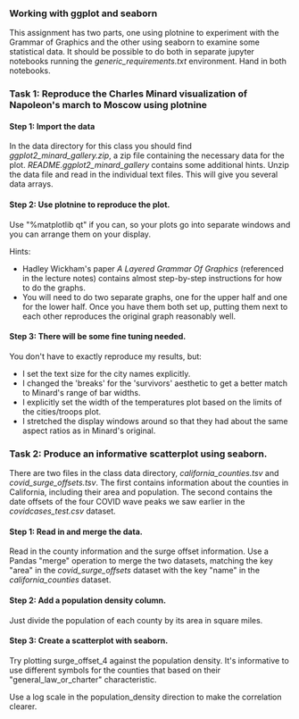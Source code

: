 ### Working with ggplot and seaborn

This assignment has two parts, one using plotnine to experiment with the Grammar of Graphics
and the other using seaborn to examine some statistical data.  It should be possible to do
both in separate jupyter notebooks running the *generic_requirements.txt* environment.  Hand in
both notebooks.



### Task 1: Reproduce the Charles Minard visualization of Napoleon's march to Moscow using plotnine


#### Step 1: Import the data

In the data directory for this class you should find *ggplot2_minard_gallery.zip*, a zip file containing
the necessary data for the plot.  *README.ggplot2_minard_gallery* contains some additional hints.  Unzip
the data file and read in the individual text files.  This will give you several data arrays.


#### Step 2: Use plotnine to reproduce the plot.

Use "%matplotlib qt" if you can, so your plots go into separate windows and you can arrange them on your
display.


Hints:
* Hadley Wickham's paper *A Layered Grammar Of Graphics* (referenced in the lecture notes) contains almost
step-by-step instructions for how to do the graphs.
* You will need to do two separate graphs, one for the upper half and one for the lower half.  Once you have
them both set up, putting them next to each other reproduces the original graph reasonably well.


#### Step 3: There will be some fine tuning needed.

You don't have to exactly reproduce my results, but:
* I set the text size for the city names explicitly.
* I changed the 'breaks' for the 'survivors' aesthetic to get a better match to Minard's range of bar widths.
* I explicitly set the width of the temperatures plot based on the limits of the cities/troops plot.
* I stretched the display windows around so that they had about the same aspect ratios as in Minard's original.



### Task 2: Produce an informative scatterplot using seaborn.

There are two files in the class data directory, *california_counties.tsv* and
*covid_surge_offsets.tsv*.  The first contains information about the counties in California,
including their area and population.  The second contains the date offsets of the four COVID
wave peaks we saw earlier in the *covidcases_test.csv* dataset.


#### Step 1: Read in and merge the data.

Read in the county information and the surge offset information.  Use a Pandas "merge" operation
to merge the two datasets, matching the key "area" in the *covid_surge_offsets* dataset with
the key "name" in the *california_counties* dataset.


#### Step 2: Add a population density column.

Just divide the population of each county by its area in square miles.


#### Step 3: Create a scatterplot with seaborn.

Try plotting surge_offset_4 against the population density.  It's informative to
use different symbols for the counties that based on their "general_law_or_charter"
characteristic.

Use a log scale in the population_density direction to make the correlation clearer.